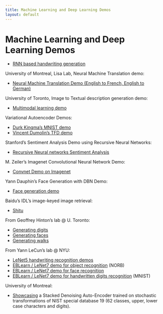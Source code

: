 ```yaml
---
title: Machine Learning and Deep Learning Demos
layout: default
---
```


# Machine Learning and Deep Learning Demos

<ul>
<li><a href="http://www.cs.toronto.edu/~graves/handwriting.html">RNN based handwriting generation</a></li>
</ul>
<p>University of Montreal, Lisa Lab, Neural Machine Translation demo:</p>
<ul>
<li><a href="http://lisa.iro.umontreal.ca/mt-demo">Neural Machine Translation Demo (English to French, English to German)</a></li>
</ul>
<p>University of Toronto, Image to Textual description generation demo:</p>
<ul>
<li><a href="http://deeplearning.cs.toronto.edu/i2t">Multimodal learning demo</a></li>
</ul>
<p>Variational Autoencoder Demos:</p>
<ul>
<li><a href="http://dpkingma.com/sgvb_mnist_demo/demo.html"><span style="line-height: 13px;">Durk Kingma&#8217;s MNIST demo</span></a></li>
<li><a href="http://vdumoulin.github.io/morphing_faces/">Vincent Dumolin&#8217;s TFD demo</a></li>
</ul>
<p>Stanford&#8217;s Sentiment Analysis Demo using Recursive Neural Networks:</p>
<ul>
<li><a href="http://nlp.stanford.edu/sentiment/">Recursive Neural networks Sentiment Analysis</a></li>
</ul>
<p>M. Zeiler&#8217;s Imagenet Convolutional Neural Network Demo:</p>
<ul>
<li><a href="http://horatio.cs.nyu.edu/">Convnet Demo on Imagenet</a></li>
</ul>
<p>Yann Dauphin&#8217;s Face Generation with DBN Demo:</p>
<ul>
<li><a href="http://npcontemplation.blogspot.ca/2012/02/machine-that-can-dream.html">Face generation demo</a></li>
</ul>
<div class="ajy">Baidu&#8217;s IDL&#8217;s image-keyed image retrieval:</div>
<ul>
<li><a href=" http://shitu.baidu.com/">Shitu</a></li>
</ul>
<p>From Geoffrey Hinton&#8217;s lab @ U. Toronto:</p>
<ul>
<li><a href="http://www.cs.toronto.edu/~hinton/digits.html">Generating digits</a></li>
<li><a href="http://www.cs.toronto.edu/~hinton/faces.html">Generating faces</a></li>
<li><a href="http://www.cs.toronto.edu/~gwtaylor/publications/nips2006mhmublv/videos/">Generating walks</a></li>
</ul>
<p>From Yann LeCun&#8217;s lab @ NYU:</p>
<ul>
<li><a href="http://yann.lecun.com/exdb/lenet/index.html">LeNet5 handwriting recognition demos</a></li>
<li><a href="http://eblearn.sourceforge.net/demos/norb/index.shtml">EBLearn / LeNet7 demo for object recognition</a> (NORB)</li>
<li><a href="http://eblearn.sourceforge.net/demos/facenet/facenet.shtml">EBLearn / LeNet7 demo for face recognition</a></li>
<li><a href="http://eblearn.sourceforge.net/demos/mnist/index.shtml">EBLearn / LeNet7 demo for handwritten digits recognition</a> (MNIST)</li>
</ul>
<p>University of Montreal:</p>
<ul>
<li><a href="http://deep.host22.com/ ">Showcasing</a> a Stacked Denoising Auto-Encoder trained on stochastic transformations of NIST special database 19 (62 classes, upper, lower case characters and digits).</li>
</ul>
